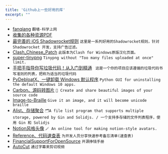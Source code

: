 ```yaml
---
title: 'Github上一些好用的库'
excerpt: ""
---
```


- [fanqiang](https://github.com/bannedbook/fanqiang) `翻墙-科学上网`
- [收集的各种资源PDF](https://github.com/mynane/PDF)
- [最完善的 iOS Shadowrocket规则](https://github.com/Johnshall/Shadowrocket-ADBlock-Rules-Forever) `这里是一系列好用的Shadowrocket规则，针对 Shadowrocket 开发，支持广告过滤。`
- [Clash_Chinese_Patch](https://github.com/BoyceLig/Clash_Chinese_Patch) `此版本为Clash for Windows原版汉化页面。`
- [super-tinypng](/node/tinypng%E7%BB%95%E8%BF%87%E6%95%B0%E9%87%8F%E9%99%90%E5%88%B6) `Tinypng without "Too many files uploaded at once" limit.`
- [手把手指导你写垃圾代码！从入门到精通](https://github.com/trekhleb/state-of-the-art-shitcode/blob/master/README.zh-CN.md) ` 这是一个你的项目应该遵循的垃圾代码书写准则的列表，把称为适当的垃圾代码`
- [PyDebloatX、一键卸载 Windows 默认程序](https://github.com/Teraskull/PyDebloatX) `Python GUI for uninstalling the default Windows 10 apps.`
- [Carbon、源码转图片](https://github.com/carbon-app/carbon) `🖤 Create and share beautiful images of your source code`
- [Image-to-Braille](https://github.com/505e06b2/Image-to-Braille) `Give it an image, and it will become unicode braille`
- [Alist、存储聚合](https://github.com/alist-org/alist) `🗂️A file list program that supports multiple storage, powered by Gin and Solidjs. / 一个支持多存储的文件列表程序，使用 Gin 和 Solidjs`
- [Notion风格头像](https://www.kdocs.cn/l/cdH3liGF360p) `🪄 An online tool for making notion-style avatars.`
- [Reference、代码速查表](https://github.com/jaywcjlove/reference) `为开发人员分享快速参考备忘清单(速查表)`
- [FinancialSupportForOpenSource](https://github.com/wizicer/FinancialSupportForOpenSource) `开源挣钱手册`
- [AutoCut](https://github.com/mli/autocut) `通过字幕来剪切视频`

